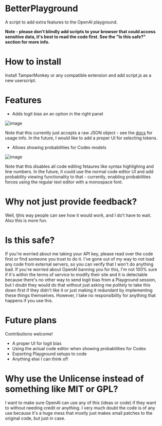 # BetterPlayground
A script to add extra features to the OpenAI playground.

**Note - please don't blindly add scripts to your browser that could access sensitive data, it's best to read the code first. See the "Is this safe?" section for more info.**

# How to install
Install TamperMonkey or any compatible extension and add script.js as a new userscript.

# Features

- Adds logit bias an an option in the right panel

![image](https://user-images.githubusercontent.com/13787163/139292022-b50898e8-8ead-4671-a383-47cc0a3b4160.png)

Note that this currently just accepts a raw JSON object - see the [docs](https://beta.openai.com/docs/api-reference/completions/create#completions/create-logit_bias) for usage info. In the future, I would like to add a proper UI for selecting tokens.

- Allows showing probabilities for Codex models

![image](https://user-images.githubusercontent.com/13787163/139293190-d10f576f-5d5c-4ed2-a0b6-5ea4781684c2.png)

Note that this disables all code editing fetaures like syntax highlighing and line numbers. In the future, it could use the normal code editor UI and add probability viewing functionality to that - currently, enabling probabilities forces using the regular text editor with a monospace font.

# Why not just provide feedback?

Well, tjhis way people can see how it would work, and I do't have to wait. Also this is more fun.

# Is this safe?

If you're worried about me taking your API key, please read over the code first or find someone you trust to do it. I've gone out of my way to not load any code from external servers, so you can verify that I won't do anything bad. If you're worried about OpenAI banning you for this, I'm not 100% sure if it's within the terms of service to modify their site and it is detectable because there's no other way to send logit bias from a Playground session, but I doubt they would do that without just asking me politely to take this down first if they didn't like it or just making it redundant by implementing these things themselves. However, I take no responsibility for anything that happens if you use this.

# Future plans

Contributions welcome!
- A proper UI for logit bias
- Using the actual code editor when showing probabilities for Codex
- Exporting Playground setups to code
- Anything else I can think of!

# Why use the Unlicense instead of something like MIT or GPL?
I want to make sure OpenAI can use any of this (ideas or code) if they want to without needing credit or anything. I very much doubt the code is of any use because it's a huge mess that mostly just makes small patches to the original code, but just in case.
